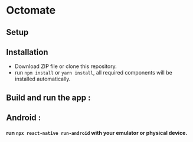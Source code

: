 # Octomate

## Setup

## Installation

- Download ZIP file or clone this repository.
- run `npm install` or `yarn install`, all required components will be installed automatically.

## Build and run the app :

## Android :

#### run `npx react-native run-android` with your emulator or physical device.
